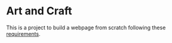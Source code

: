 # Art and Craft

This is a project to build a webpage from scratch following these [requirements](https://content.codecademy.com/courses/freelance-1/unit-2/dasmotos-arts_redline.jpg).


